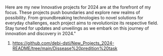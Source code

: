 Here are my new Innovative projects for 2024 are at the forefront of my focus. These projects push boundaries and explore new realms of possibility. From groundbreaking technologies to novel solutions for everyday challenges, each project aims to revolutionize its respective field. Stay tuned for updates and unveilings as we embark on this journey of innovation and discovery in 2024."
 <br>
1. https://github.com/debi-dsti/New_Projects_2024-README/tree/main/Dissease%20predition%20task
